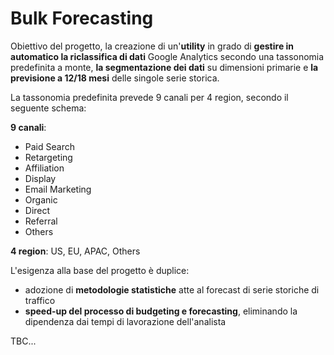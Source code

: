 # Bulk Forecasting

Obiettivo del progetto, la creazione di un'<strong>utility</strong> in grado di <strong>gestire in automatico la riclassifica di dati</strong> Google Analytics secondo una tassonomia predefinita a monte, <strong>la segmentazione dei dati</strong> su dimensioni primarie e <strong>la previsione a 12/18 mesi</strong> delle singole serie storica.

La tassonomia predefinita prevede 9 canali per 4 region, secondo il seguente schema:

<strong>9 canali</strong>:
- Paid Search
- Retargeting
- Affiliation
- Display
- Email Marketing
- Organic
- Direct
- Referral
- Others

<strong>4 region</strong>: US, EU, APAC, Others

L'esigenza alla base del progetto è duplice:
- adozione di <strong>metodologie statistiche</strong> atte al forecast di serie storiche di traffico
- <strong>speed-up del processo di budgeting e forecasting</strong>, eliminando la dipendenza dai tempi di lavorazione dell'analista

TBC...

